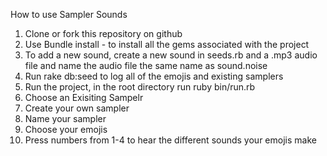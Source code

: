 How to use Sampler Sounds
1. Clone or fork this repository on github 
2. Use Bundle install - to install all the gems associated with the project
3. To add a new sound, create a new sound in seeds.rb and a .mp3 audio file and name the audio file the same name as sound.noise
4. Run rake db:seed to log all of the emojis and existing samplers 
5. Run the project, in the root directory run ruby bin/run.rb
6. Choose an Exisiting Sampelr
7. Create your own sampler
8. Name your sampler
9. Choose your emojis
10. Press numbers from 1-4 to hear the different sounds your emojis make 

